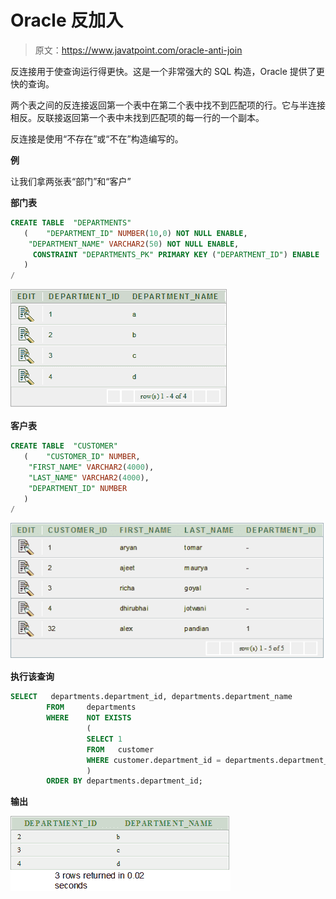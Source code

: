 # Oracle 反加入

> 原文：<https://www.javatpoint.com/oracle-anti-join>

反连接用于使查询运行得更快。这是一个非常强大的 SQL 构造，Oracle 提供了更快的查询。

两个表之间的反连接返回第一个表中在第二个表中找不到匹配项的行。它与半连接相反。反联接返回第一个表中未找到匹配项的每一行的一个副本。

反连接是使用“不存在”或“不在”构造编写的。

**例**

让我们拿两张表“部门”和“客户”

**部门表**

```sql
CREATE TABLE  "DEPARTMENTS" 
   (	"DEPARTMENT_ID" NUMBER(10,0) NOT NULL ENABLE, 
	"DEPARTMENT_NAME" VARCHAR2(50) NOT NULL ENABLE, 
	 CONSTRAINT "DEPARTMENTS_PK" PRIMARY KEY ("DEPARTMENT_ID") ENABLE
   )
/

```

![Oracle Anti Join](img/ac6ff1712f96477fb6b14132a80b4ed7.png)

**客户表**

```sql
CREATE TABLE  "CUSTOMER" 
   (	"CUSTOMER_ID" NUMBER, 
	"FIRST_NAME" VARCHAR2(4000), 
	"LAST_NAME" VARCHAR2(4000), 
	"DEPARTMENT_ID" NUMBER
   )
/

```

![Oracle Anti Join 2](img/db899d067f38d1241962a0cea04c94a1.png)

**执行该查询**

```sql
SELECT   departments.department_id, departments.department_name
        FROM     departments
        WHERE    NOT EXISTS
                 (
                 SELECT 1
                 FROM   customer
                 WHERE customer.department_id = departments.department_id
                 )
        ORDER BY departments.department_id;

```

**输出**

![Oracle Anti Join 3](img/631af2599622bad26023f7dc72551001.png)